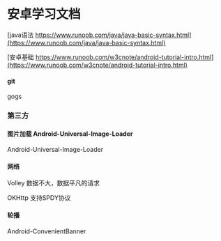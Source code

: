 
[注释]: <> (@Author: lq @Date: 2019-12-17-3:19 PM)

# 安卓学习文档

[java语法 https://www.runoob.com/java/java-basic-syntax.html](https://www.runoob.com/java/java-basic-syntax.html)

[安卓基础 https://www.runoob.com/w3cnote/android-tutorial-intro.html](https://www.runoob.com/w3cnote/android-tutorial-intro.html)


#### git 

gogs

### 第三方

#### 图片加载 Android-Universal-Image-Loader 
 
 Android-Universal-Image-Loader 

#### 网络

Volley 数据不大，数据平凡的请求

OKHttp 支持SPDY协议

#### 轮播

Android-ConvenientBanner